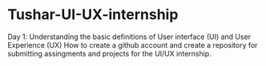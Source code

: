 # Tushar-UI-UX-internship
Day 1:
Understanding the basic definitions of User interface (UI) and User Experience (UX) 
How to create a github account and create a repository for submitting assingments and projects for the UI/UX internship. 
